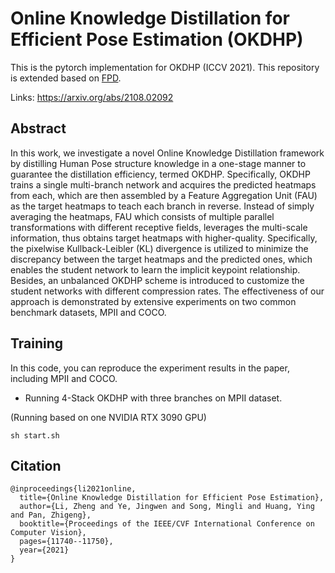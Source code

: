 # Online Knowledge Distillation for Efficient Pose Estimation (OKDHP)

This is the pytorch implementation for OKDHP (ICCV 2021).
This repository is extended based on [FPD](https://github.com/yuanyuanli85/Fast_Human_Pose_Estimation_Pytorch).

Links: https://arxiv.org/abs/2108.02092

## Abstract

In this work, we investigate a novel Online Knowledge Distillation 
framework by distilling Human Pose structure knowledge in a 
one-stage manner to guarantee the distillation efficiency, termed OKDHP.
Specifically, OKDHP trains a single multi-branch network
and acquires the predicted heatmaps from each, which are
then assembled by a Feature Aggregation Unit (FAU) as
the target heatmaps to teach each branch in reverse. 
Instead of simply averaging the heatmaps, FAU which consists
of multiple parallel transformations with different receptive
fields, leverages the multi-scale information, thus obtains
target heatmaps with higher-quality. Specifically, the pixelwise 
Kullback-Leibler (KL) divergence is utilized to minimize the
discrepancy between the target heatmaps and the
predicted ones, which enables the student network to learn
the implicit keypoint relationship. Besides, an unbalanced
OKDHP scheme is introduced to customize the student networks 
with different compression rates. The effectiveness of
our approach is demonstrated by extensive experiments on
two common benchmark datasets, MPII and COCO.

## Training 

In this code, you can reproduce the experiment results in the paper, including MPII and COCO.

- Running 4-Stack OKDHP with three branches on MPII dataset. 

(Running based on one NVIDIA RTX 3090 GPU)

~~~
sh start.sh
~~~

## Citation

~~~
@inproceedings{li2021online,
  title={Online Knowledge Distillation for Efficient Pose Estimation},
  author={Li, Zheng and Ye, Jingwen and Song, Mingli and Huang, Ying and Pan, Zhigeng},
  booktitle={Proceedings of the IEEE/CVF International Conference on Computer Vision},
  pages={11740--11750},
  year={2021}
}
~~~
